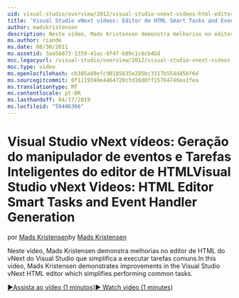 ```yaml
---
uid: visual-studio/overview/2012/visual-studio-vnext-videos-html-editor-smart-tasks-and-event-handler-generation
title: 'Visual Studio vNext vídeos: Editor de HTML Smart Tasks and Event Handler Generation&lt;2}&lt;1 | Microsoft Docs'
author: madskristensen
description: Neste vídeo, Mads Kristensen demonstra melhorias no editor de HTML do vNext do Visual Studio que simplifica a executar tarefas comuns.
ms.author: riande
ms.date: 08/30/2011
ms.assetid: 3aa5b073-1359-41ac-8f4f-b09c1c8cb4bd
msc.legacyurl: /visual-studio/overview/2012/visual-studio-vnext-videos-html-editor-smart-tasks-and-event-handler-generation
msc.type: video
ms.openlocfilehash: cb385a89efc90185635e285bc3317b554d456f6d
ms.sourcegitcommit: 0f1119340e4464720cfd16d0ff15764746ea1fea
ms.translationtype: MT
ms.contentlocale: pt-BR
ms.lasthandoff: 04/17/2019
ms.locfileid: "59406366"
---
```

# <a name="visual-studio-vnext-videos-html-editor-smart-tasks-and-event-handler-generation"></a><span data-ttu-id="0344c-103">Visual Studio vNext vídeos: Geração do manipulador de eventos e Tarefas Inteligentes do editor de HTML</span><span class="sxs-lookup"><span data-stu-id="0344c-103">Visual Studio vNext Videos: HTML Editor Smart Tasks and Event Handler Generation</span></span>

<span data-ttu-id="0344c-104">por [Mads Kristensen](https://github.com/madskristensen)</span><span class="sxs-lookup"><span data-stu-id="0344c-104">by [Mads Kristensen](https://github.com/madskristensen)</span></span>

<span data-ttu-id="0344c-105">Neste vídeo, Mads Kristensen demonstra melhorias no editor de HTML do vNext do Visual Studio que simplifica a executar tarefas comuns.</span><span class="sxs-lookup"><span data-stu-id="0344c-105">In this video, Mads Kristensen demonstrates improvements in the Visual Studio vNext HTML editor which simplifies performing common tasks.</span></span>

[<span data-ttu-id="0344c-106">&#9654;Assista ao vídeo (1 minutos)</span><span class="sxs-lookup"><span data-stu-id="0344c-106">&#9654; Watch video (1 minutes)</span></span>](https://channel9.msdn.com/Blogs/ASP-NET-Site-Videos/visual-studio-vnext-videos-html-editor-smart-tasks-and-event-handler-generation)
